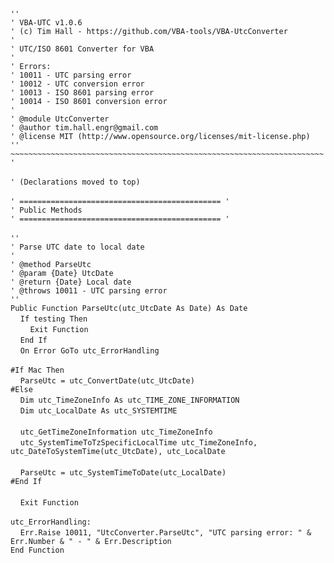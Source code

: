 &nbsp;  &nbsp;  &nbsp;  &nbsp;  
`''`  
`' VBA-UTC v1.0.6`  
`' (c) Tim Hall - https://github.com/VBA-tools/VBA-UtcConverter`  
`'`  
`' UTC/ISO 8601 Converter for VBA`  
`'`  
`' Errors:`  
`' 10011 - UTC parsing error`  
`' 10012 - UTC conversion error`  
`' 10013 - ISO 8601 parsing error`  
`' 10014 - ISO 8601 conversion error`  
`'`  
`' @module UtcConverter`  
`' @author tim.hall.engr@gmail.com`  
`' @license MIT (http://www.opensource.org/licenses/mit-license.php)`  
`'' ~~~~~~~~~~~~~~~~~~~~~~~~~~~~~~~~~~~~~~~~~~~~~~~~~~~~~~~~~~~~~~~~~~~~~~ '`  
&nbsp;  &nbsp;  &nbsp;  &nbsp;  
`' (Declarations moved to top)`  
&nbsp;  &nbsp;  &nbsp;  &nbsp;  
`' ============================================= '`  
`' Public Methods`  
`' ============================================= '`  
&nbsp;  &nbsp;  &nbsp;  &nbsp;  
`''`  
`' Parse UTC date to local date`  
`'`  
`' @method ParseUtc`  
`' @param {Date} UtcDate`  
`' @return {Date} Local date`  
`' @throws 10011 - UTC parsing error`  
`''`  
`Public Function ParseUtc(utc_UtcDate As Date) As Date`  
&nbsp;&nbsp;&nbsp;&nbsp;`If testing Then`  
&nbsp;&nbsp;&nbsp;&nbsp;&nbsp;&nbsp;&nbsp;&nbsp;`Exit Function`  
&nbsp;&nbsp;&nbsp;&nbsp;`End If`  
&nbsp;&nbsp;&nbsp;&nbsp;`On Error GoTo utc_ErrorHandling`  
&nbsp;  &nbsp;  &nbsp;  &nbsp;  
`#If Mac Then`  
&nbsp;&nbsp;&nbsp;&nbsp;`ParseUtc = utc_ConvertDate(utc_UtcDate)`  
`#Else`  
&nbsp;&nbsp;&nbsp;&nbsp;`Dim utc_TimeZoneInfo As utc_TIME_ZONE_INFORMATION`  
&nbsp;&nbsp;&nbsp;&nbsp;`Dim utc_LocalDate As utc_SYSTEMTIME`  
&nbsp;  &nbsp;  &nbsp;  &nbsp;  
&nbsp;&nbsp;&nbsp;&nbsp;`utc_GetTimeZoneInformation utc_TimeZoneInfo`  
&nbsp;&nbsp;&nbsp;&nbsp;`utc_SystemTimeToTzSpecificLocalTime utc_TimeZoneInfo, utc_DateToSystemTime(utc_UtcDate), utc_LocalDate`  
&nbsp;  &nbsp;  &nbsp;  &nbsp;  
&nbsp;&nbsp;&nbsp;&nbsp;`ParseUtc = utc_SystemTimeToDate(utc_LocalDate)`  
`#End If`  
&nbsp;  &nbsp;  &nbsp;  &nbsp;  
&nbsp;&nbsp;&nbsp;&nbsp;`Exit Function`  
&nbsp;  &nbsp;  &nbsp;  &nbsp;  
`utc_ErrorHandling:`  
&nbsp;&nbsp;&nbsp;&nbsp;`Err.Raise 10011, "UtcConverter.ParseUtc", "UTC parsing error: " & Err.Number & " - " & Err.Description`  
`End Function`  

